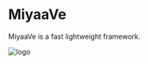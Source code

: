 # MiyaaVe
MiyaaVe is a fast lightweight framework.

![logo](https://user-images.githubusercontent.com/99805207/172588355-c795a99a-db4e-48a6-a670-32065c460f87.png)

